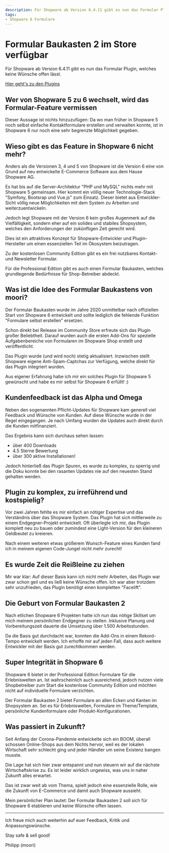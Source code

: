 ```yaml
---
description: Für Shopware ab Version 6.4.11 gibt es nun das Formular Plugin, welches keine Wünsche offen lässt.
tags:
- Shopware 6 Formulare
---
```


# Formular Baukasten 2 im Store verfügbar

Für Shopware ab Version 6.4.11 gibt es nun das Formular Plugin, welches keine Wünsche offen lässt.

[Hier geht's zu den Plugins](https://store.shopware.com/search?sSearch=Formular%20Baukasten%202)

## Wer von Shopware 5 zu 6 wechselt, wird das Formular-Feature vermissen

Dieser Aussage ist nichts hinzuzufügen: Da wo man früher in Shopware 5 noch selbst einfache Kontaktformulare erstellen und verwalten konnte, ist in Shopware 6 nur noch eine sehr begrenzte Möglichkeit gegeben.

## Wieso gibt es das Feature in Shopware 6 nicht mehr?

Anders als die Versionen 3, 4 und 5 von Shopware ist die Version 6 eine von Grund auf neu entwickelte E-Commerce Software aus dem Hause Shopware AG.

Es hat bis auf die Server-Architektur "PHP und MySQL" nichts mehr mit Shopware 5 gemeinsam. Hier kommt ein völlig neuer Technologie-Stack "Symfony, Bootsrap und Vue.js" zum Einsatz. Dieser bietet aus Entwickler-Sicht völlig neue Möglichkeiten mit dem System zu Arbeiten und weiterzuentwickeln.

Jedoch legt Shopware mit der Version 6 kein großes Augenmerk auf die Vielfältigkeit, sondern eher auf ein solides und stabiles Shopsystem, welches den Anforderungen der zukünftigen Zeit gerecht wird.

Dies ist ein attraktives Konzept für Shopware-Entwickler und Plugin-Hersteller um einen essenziellen Teil im Ökosystem beizutragen.

Zu der kostenlosen Community Edition gibt es ein frei nutzbares Kontakt- und Newsletter Formular.

Für die Professional Edition gibt es auch einen Formular Baukasten, welches grundlegende Bedürfnisse für Shop-Betreiber abdeckt.

## Was ist die Idee des Formular Baukastens von moori?

Der Formular Baukasten wurde im Jahre 2020 unmittelbar nach offiziellen Start von Shopware 6 entwickelt und sollte lediglich die fehlende Funktion "Formulare selbst erstellen" ersetzen.

Schon direkt bei Release im Community Store erfreute sich das Plugin großer Beliebtheit. Darauf wurden auch die ersten Add-Ons für spezielle Aufgabenbereiche von Formularen im Shopware Shop erstellt und veröffentlicht.

Das Plugin wurde (und wird noch) stetig aktualisiert. Inzwischen stellt Shopware eigene Anti-Spam-Captchas zur Verfügung, welche direkt für das Plugin integriert wurden.

Aus eigener Erfahrung habe ich mir ein solches Plugin für Shopware 5 gewünscht und habe es mir selbst für Shopware 6 erfüllt! :)

## Kundenfeedback ist das Alpha und Omega

Neben den sogenannten Pflicht-Updates für Shopware kam generell viel Feedback und Wünsche von Kunden. Auf diese Wünsche wurde in der Regel eingegangen. Je nach Umfang wurden die Updates auch direkt durch die Kunden mitfinanziert.

Das Ergebnis kann sich durchaus sehen lassen:

- über 400 Downloads
- 4.5 Sterne Bewertung
- über 300 aktive Installationen!

Jedoch hinterließ das Plugin Spuren, es wurde zu komplex, zu sperrig und die Doku konnte bei den rasanten Updates nie auf den neuesten Stand gehalten werden.

## Plugin zu komplex, zu irreführend und kostspielig?

Vor zwei Jahren fehlte es mir einfach an nötiger Expertise und das Verständnis über das Shopware System. Das Plugin hat sich mittlerweile zu einem Endgegner-Projekt entwickelt. Oft überlegte ich mir, das Plugin komplett neu zu bauen oder zumindest eine Light-Version für den kleineren Geldbeutel zu kreieren.

Nach einem weiteren etwas größerem Wunsch-Feature eines Kunden fand ich in meinem eigenen Code-Jungel nicht mehr zurecht!

## Es wurde Zeit die Reißleine zu ziehen

Mir war klar: Auf dieser Basis kann ich nicht mehr Arbeiten, das Plugin war zwar schon geil und es ließ keine Wünsche offen. Ich war aber trotzdem sehr unzufrieden, das Plugin benötigt einen kompletten "Facelift".

## Die Geburt von Formular Baukasten 2

Nach etlichen Shopware 6 Projekten hatte ich nun das nötige Skillset um mich meinem persönlichen Endgegner zu stellen. Inklusive Planung und Vorbereitungszeit dauerte die Umsetzung über 1.500 Arbeitsstunden.

Da die Basis gut durchdacht war, konnten die Add-Ons in einem Rekord-Tempo entwickelt werden. Ich erhoffe mir auf jeden Fall, dass auch weitere Entwickler mit der Basis gut zurechtkommen werden.

## Super Integrität in Shopware 6

Shopware 6 bietet in der Professional Edition Formulare für die Erlebniswelten an. Ist wahrscheinlich auch ausreichend, jedoch nutzen viele Shopbetreiber zum Start die kostenlose Community Edition und möchten nicht auf individuelle Formulare verzichten.

Der Formular Baukasten 2 bietet Formulare an allen Ecken und Kanten im Shopsystem an. Sei es für Erlebniswelten, Formulare im Theme/Template, persönliche Kundenformulare oder Produkt-Konfigurationen.

## Was passiert in Zukunft?

Seit Anfang der Corona-Pandemie entwickelte sich ein BOOM, überall schossen Online-Shops aus dem Nichts hervor, weil es der lokalen Wirtschaft sehr schlecht ging und jeder Händler um seine Existenz bangen musste.

Die Lage hat sich hier zwar entspannt und nun steuern wir auf die nächste Wirtschaftskrise zu. Es ist leider wirklich ungewiss, was uns in naher Zukunft alles erwartet.

Das ist zwar weit ab vom Thema, spielt jedoch eine essenzielle Rolle, wie die Zukunft von E-Commerce und damit auch Shopware aussieht.

Mein persönlicher Plan lautet: Der Formular Baukasten 2 soll sich für Shopware 6 etablieren und keine Wünsche offen lassen.

---

Ich freue mich auch weiterhin auf euer Feedback, Kritik und Anpassungswünsche.

Stay safe & sell good!

Philipp (moori)
